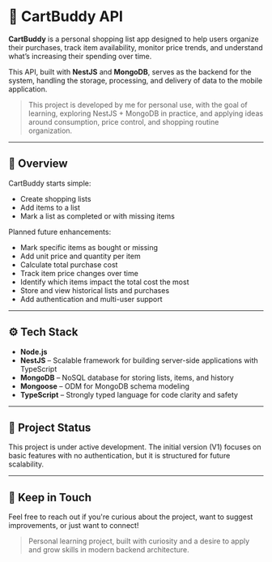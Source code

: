 
# 🛒 CartBuddy API

**CartBuddy** is a personal shopping list app designed to help users organize their purchases, track item availability, monitor price trends, and understand what’s increasing their spending over time.

This API, built with **NestJS** and **MongoDB**, serves as the backend for the system, handling the storage, processing, and delivery of data to the mobile application.

> This project is developed by me for personal use, with the goal of learning, exploring NestJS + MongoDB in practice, and applying ideas around consumption, price control, and shopping routine organization.

---

## 📌 Overview

CartBuddy starts simple:

- Create shopping lists
- Add items to a list
- Mark a list as completed or with missing items

Planned future enhancements:

- Mark specific items as bought or missing
- Add unit price and quantity per item
- Calculate total purchase cost
- Track item price changes over time
- Identify which items impact the total cost the most
- Store and view historical lists and purchases
- Add authentication and multi-user support

---

## ⚙️ Tech Stack

- **Node.js**
- **NestJS** – Scalable framework for building server-side applications with TypeScript
- **MongoDB** – NoSQL database for storing lists, items, and history
- **Mongoose** – ODM for MongoDB schema modeling
- **TypeScript** – Strongly typed language for code clarity and safety

---

## 🚧 Project Status

This project is under active development. The initial version (V1) focuses on basic features with no authentication, but it is structured for future scalability.

---

## 🤝 Keep in Touch

Feel free to reach out if you're curious about the project, want to suggest improvements, or just want to connect!

> Personal learning project, built with curiosity and a desire to apply and grow skills in modern backend architecture.

